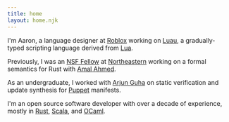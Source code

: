 ```yaml
---
title: home
layout: home.njk
---
```


I'm Aaron, a language designer at [Roblox](https://www.roblox.com) working on
[Luau](https://luau-lang.org), a gradually-typed scripting language derived from [Lua](https://www.lua.org).

Previously, I was an [NSF Fellow](https://nsfgrfp.org) at
[Northeastern](https://www.khoury.northeastern.edu/) working on a formal semantics for Rust with
[Amal Ahmed](http://www.ccs.neu.edu/home/amal/).

As an undergraduate, I worked with [Arjun Guha](http://people.cs.umass.edu/~arjun/) on static
verification and update synthesis for [Puppet](https://puppet.com/) manifests.

I'm an open source software developer with over a decade of experience, mostly in
[Rust](http://www.rust-lang.org/), [Scala](http://www.scala-lang.org), and [OCaml](https://ocaml.org).
